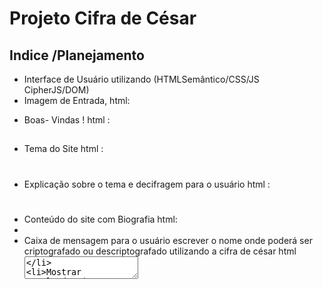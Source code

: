 # Projeto Cifra de César

## Indice /Planejamento  

* Interface de Usuário utilizando (HTMLSemântico/CSS/JS CipherJS/DOM)
* Imagem de Entrada, html: <img><figure>
* Boas- Vindas ! html : <h2>
* Tema do Site html : <h1>
* Explicação sobre o tema e decifragem para o usuário html : <h1>
* Conteúdo do site com Biografia html: <li>
* Caixa de mensagem para o usuário escrever o nome onde poderá ser criptografado ou
descriptografado utilizando a cifra de césar html <textarea>
* Mostrar resultados (respostas criptografado e descriptografado) html <textarea>
* Botão de deslocamento em 4 posições.(html<select> <option> ID) (index.Js offset,)
* Botões de criptografar e descriptografar.(html<button>) (Index.Js getElementById, funticion, addEventListener, preventDefault, valeu)
(Cipher.Js .Encode e Decode, for , let , if , var , charCodeat e formCharCode).
* Link de acesso a outra plataforma(html<a href><target blank>) 

## Tema Mulheres Sambistas :

# Quem são os principais usuários? 

* Apreciadores da música brasileira, músicos, sambistas, pesquisadores da área músical e interessados no assunto. 

# Quais são os objetivos do usuário em relação com o produtos ? 

* Essa Interface oferece ao usuário decifrar o nome de Mulheres Sambistas através da sua Biografia utilizando uma Ferramenta de Criptografia e Descriptografia com a Cifra de César contendo também um link de acesso para uma plataforma que oferece todos os Álbuns disponíveis para ouvir . 

# Como você acredita que o produto está resolvendo os problemas do usuário? 

* O usuário poderá testar seus conhecimentos e também conhecer um pouco mais da história de grande mulheres sambistas na tentativa de decifrar o nome da cada artista . 

# Mulheres Sambistas :

* Essa Interface oferece ao usuário decifrar o nome de grandes Mulheres Sambistas através da sua Biografia, utilizando uma Ferramenta de Criptografia e Descriptografia com a Cifra de César contendo também um link de acesso para uma plataforma onde o usuário pode ouvir toda a sua discografia. 
